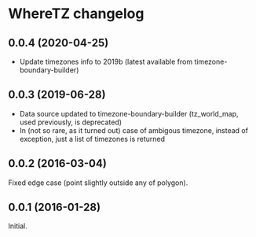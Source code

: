 # WhereTZ changelog

## 0.0.4 (2020-04-25)

* Update timezones info to 2019b (latest available from timezone-boundary-builder)

## 0.0.3 (2019-06-28)

* Data source updated to timezone-boundary-builder (tz_world_map, used previously, is deprecated)
* In (not so rare, as it turned out) case of ambigous timezone, instead of exception, just a list of timezones is returned

## 0.0.2 (2016-03-04)

Fixed edge case (point slightly outside any of polygon).

## 0.0.1 (2016-01-28)

Initial.
